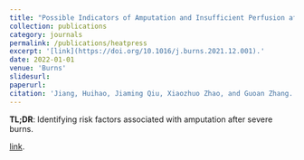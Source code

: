 ```yaml
---
title: "Possible Indicators of Amputation and Insufficient Perfusion after Heat Press Injury: A Retrospective Study"
collection: publications
category: journals
permalink: /publications/heatpress
excerpt: '[link](https://doi.org/10.1016/j.burns.2021.12.001).'
date: 2022-01-01
venue: 'Burns'
slidesurl: 
paperurl: 
citation: 'Jiang, Huihao, Jiaming Qiu, Xiaozhuo Zhao, and Guoan Zhang. 2022. &quot;Possible Indicators of Amputation and Insufficient Perfusion after Heat Press Injury: A Retrospective Study.&quot; <i>Burns</i> 48 (8): 1990–99.'
---
```


**TL;DR**: Identifying risk factors associated with amputation after severe burns.

<!-- Jiang, Huihao, **Jiaming Qiu**, Xiaozhuo Zhao, and Guoan Zhang. 2022. "Possible Indicators of Amputation and Insufficient Perfusion after Heat Press Injury: A Retrospective Study." *Burns* 48 (8): 1990–99.  -->

[link](https://doi.org/10.1016/j.burns.2021.12.001).